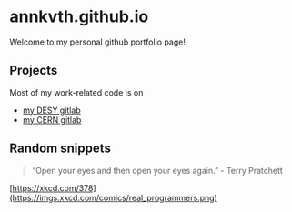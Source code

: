 # annkvth.github.io

Welcome to my personal github portfolio page!

## Projects

Most of my work-related code is on
 - [my DESY gitlab](https://gitlab.desy.de/annika.vauth)
 - [my CERN gitlab](https://gitlab.cern.ch/avauth)
   

## Random snippets

> “Open your eyes and then open your eyes again.” - Terry Pratchett

[https://xkcd.com/378](https://imgs.xkcd.com/comics/real_programmers.png)
